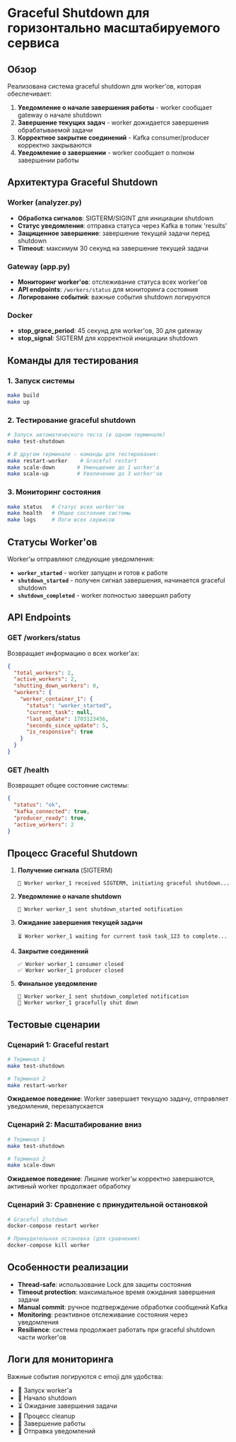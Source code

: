 # Graceful Shutdown для горизонтально масштабируемого сервиса

## Обзор

Реализована система graceful shutdown для worker'ов, которая обеспечивает:

1. **Уведомление о начале завершения работы** - worker сообщает gateway о начале shutdown
2. **Завершение текущих задач** - worker дожидается завершения обрабатываемой задачи
3. **Корректное закрытие соединений** - Kafka consumer/producer корректно закрываются
4. **Уведомление о завершении** - worker сообщает о полном завершении работы

## Архитектура Graceful Shutdown

### Worker (analyzer.py)
- **Обработка сигналов**: SIGTERM/SIGINT для инициации shutdown
- **Статус уведомления**: отправка статуса через Kafka в топик 'results'
- **Защищенное завершение**: завершение текущей задачи перед shutdown
- **Timeout**: максимум 30 секунд на завершение текущей задачи

### Gateway (app.py)
- **Мониторинг worker'ов**: отслеживание статуса всех worker'ов
- **API endpoints**: `/workers/status` для мониторинга состояния
- **Логирование событий**: важные события shutdown логируются

### Docker
- **stop_grace_period**: 45 секунд для worker'ов, 30 для gateway
- **stop_signal**: SIGTERM для корректной инициации shutdown

## Команды для тестирования

### 1. Запуск системы
```bash
make build
make up
```

### 2. Тестирование graceful shutdown
```bash
# Запуск автоматического теста (в одном терминале)
make test-shutdown

# В другом терминале - команды для тестирования:
make restart-worker    # Graceful restart
make scale-down       # Уменьшение до 1 worker'а
make scale-up         # Увеличение до 3 worker'ов
```

### 3. Мониторинг состояния
```bash
make status   # Статус всех worker'ов
make health   # Общее состояние системы
make logs     # Логи всех сервисов
```

## Статусы Worker'ов

Worker'ы отправляют следующие уведомления:

- **`worker_started`** - worker запущен и готов к работе
- **`shutdown_started`** - получен сигнал завершения, начинается graceful shutdown
- **`shutdown_completed`** - worker полностью завершил работу

## API Endpoints

### GET /workers/status
Возвращает информацию о всех worker'ах:
```json
{
  "total_workers": 2,
  "active_workers": 2,
  "shutting_down_workers": 0,
  "workers": {
    "worker_container_1": {
      "status": "worker_started",
      "current_task": null,
      "last_update": 1703123456,
      "seconds_since_update": 5,
      "is_responsive": true
    }
  }
}
```

### GET /health
Возвращает общее состояние системы:
```json
{
  "status": "ok",
  "kafka_connected": true,
  "producer_ready": true,
  "active_workers": 2
}
```

## Процесс Graceful Shutdown

1. **Получение сигнала** (SIGTERM)
   ```
   🛑 Worker worker_1 received SIGTERM, initiating graceful shutdown...
   ```

2. **Уведомление о начале shutdown**
   ```
   📡 Worker worker_1 sent shutdown_started notification
   ```

3. **Ожидание завершения текущей задачи**
   ```
   ⏳ Worker worker_1 waiting for current task task_123 to complete...
   ```

4. **Закрытие соединений**
   ```
   ✅ Worker worker_1 consumer closed
   ✅ Worker worker_1 producer closed
   ```

5. **Финальное уведомление**
   ```
   📡 Worker worker_1 sent shutdown_completed notification
   👋 Worker worker_1 gracefully shut down
   ```

## Тестовые сценарии

### Сценарий 1: Graceful restart
```bash
# Терминал 1
make test-shutdown

# Терминал 2
make restart-worker
```
**Ожидаемое поведение**: Worker завершает текущую задачу, отправляет уведомления, перезапускается

### Сценарий 2: Масштабирование вниз
```bash
# Терминал 1  
make test-shutdown

# Терминал 2
make scale-down
```
**Ожидаемое поведение**: Лишние worker'ы корректно завершаются, активный worker продолжает обработку

### Сценарий 3: Сравнение с принудительной остановкой
```bash
# Graceful shutdown
docker-compose restart worker

# Принудительная остановка (для сравнения)
docker-compose kill worker
```

## Особенности реализации

- **Thread-safe**: использование Lock для защиты состояния
- **Timeout protection**: максимальное время ожидания завершения задачи
- **Manual commit**: ручное подтверждение обработки сообщений Kafka
- **Monitoring**: реактивное отслеживание состояния через уведомления
- **Resilience**: система продолжает работать при graceful shutdown части worker'ов

## Логи для мониторинга

Важные события логируются с emoji для удобства:
- 🚀 Запуск worker'а
- 🛑 Начало shutdown
- ⏳ Ожидание завершения задачи  
- 🧹 Процесс cleanup
- 👋 Завершение работы
- 📡 Отправка уведомлений 